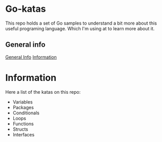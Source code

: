 # Go-katas
This repo holds a set of Go samples to understand a bit more about this useful programing language. Which I'm using at to learn more about it.
## General info
[General Info](#general-info)
[Information](#information)

# Information
Here a list of the katas on this repo:
- Variables
- Packages
- Conditionals
- Loops
- Functions
- Structs
- Interfaces
